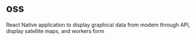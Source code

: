 # oss

React Native application to display graphical data from modem through API, display satellite maps, and workers form
